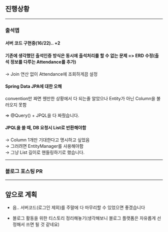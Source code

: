 ## 진행상황
---
### 출석앱

#### 서버 코드 구현중(16/22).. +2

#### 기존에 생각했던 출석인증 방식은 동시에 출석처리를 할 수 없는 문제 => ERD 수정(출석 정보를 다루는 Attendance를 추가)
→ Join 연산 없이 Attendance에 조회하게끔 설정

#### Spring Data JPA에 대한 오해
convention만 짜면 웬만한 상황에서 다 되는줄 알았으나 Entity가 아닌 Column을 불러오지 못함

=> @Query() + JPQL을 다 짜줬습니다.

#### JPQL을 쓸 때, DB 요청시 List로 반환해야함 
→ Column 1개만 기대한다고 명시하고 싶었음  
→ 그러려면 EntityManager를 사용해야함  
→ 그냥 List 길이로 핸들링하기로 했습니다.

---

### 블로그 포스팅 PR

---
## 앞으로 계획
- 음.. 서버코드(로그인 제외)를 주말에 다 마무리할 수 있었으면 좋겠습니다

- 블로그 활동을 위한 티스토리 정리해놓기(생각해보니 블로그 플랫폼은 자유롭게 선정해서 쓰면 될 것 같네요)
